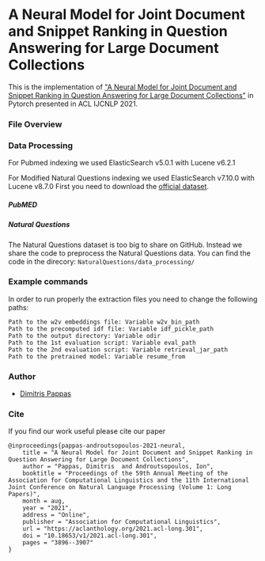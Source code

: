 
# A Neural Model for Joint Document and Snippet Ranking in Question Answering for Large Document Collections

This is the implementation of ["A Neural Model for Joint Document and Snippet Ranking in Question Answering for Large Document Collections"](http://google.com) in Pytorch presented in ACL IJCNLP 2021.

### File Overview

### Data Processing

For Pubmed indexing we used ElasticSearch v5.0.1 with Lucene v6.2.1 

For Modified Natural Questions indexing we used ElasticSearch v7.10.0 with Lucene v8.7.0
First you need to download the [official dataset](https://ai.google.com/research/NaturalQuestions/download).
 
##### PubMED 

##### Natural Questions

The Natural Questions dataset is too big to share on GitHub. 
Instead we share the code to preprocess the Natural Questions data.
You can find the code in the direcory: `NaturalQuestions/data_processing/` 

### Example commands 

In order to run properly the extraction files you need to change the following paths:
```
Path to the w2v embeddings file: Variable w2v_bin_path
Path to the precomputed idf file: Variable idf_pickle_path
Path to the output directory: Variable odir
Path to the 1st evaluation script: Variable eval_path
Path to the 2nd evaluation script: Variable retrieval_jar_path
Path to the pretrained model: Variable resume_from
```


### Author

* [Dimitris Pappas](dpappas@aueb.gr)

### Cite

If you find our work useful please cite our paper

```
@inproceedings{pappas-androutsopoulos-2021-neural,
    title = "A Neural Model for Joint Document and Snippet Ranking in Question Answering for Large Document Collections",
    author = "Pappas, Dimitris  and Androutsopoulos, Ion",
    booktitle = "Proceedings of the 59th Annual Meeting of the Association for Computational Linguistics and the 11th International Joint Conference on Natural Language Processing (Volume 1: Long Papers)",
    month = aug,
    year = "2021",
    address = "Online",
    publisher = "Association for Computational Linguistics",
    url = "https://aclanthology.org/2021.acl-long.301",
    doi = "10.18653/v1/2021.acl-long.301",
    pages = "3896--3907"
}
```


